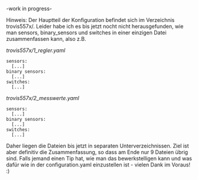 -work in progress-

Hinweis: Der Hauptteil der Konfiguration befindet sich im Verzeichnis trovis557x/. Leider habe ich es bis jetzt nocht nicht herausgefunden, wie man sensors, binary_sensors und switches in einer einzigen Datei zusammenfassen kann, also z.B. 

_trovis557x/1_regler.yaml_
```
sensors:
  [...]
binary sensors:
  [...]
switches:
  [...]
```

_trovis557x/2_messwerte.yaml_
```
sensors:
  [...]
binary sensors:
  [...]
switches:
  [...]
```

Daher liegen die Dateien bis jetzt in separaten Unterverzeichnissen. Ziel ist aber definitiv die Zusammenfassung, so dass am Ende nur 9 Dateien übrig sind.
Falls jemand einen Tip hat, wie man das bewerkstelligen kann und was dafür wie in der configuration.yaml einzustellen ist - vielen Dank im Voraus! :)
